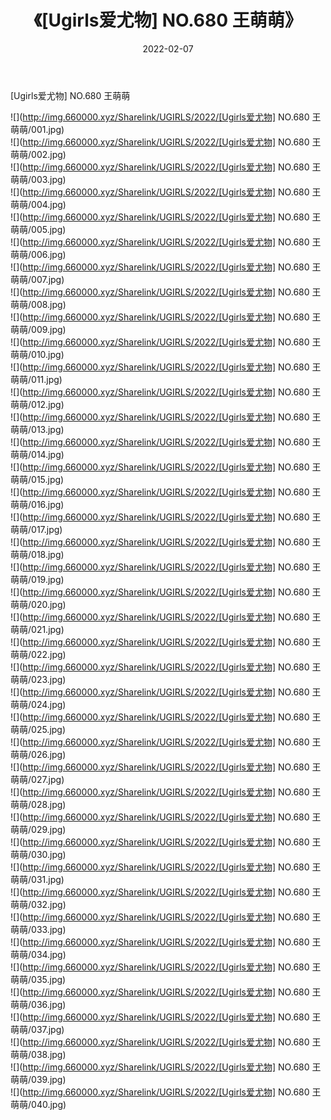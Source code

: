 ﻿---
layout: post
title:  《[Ugirls爱尤物] NO.680 王萌萌》
date:   2022-02-07
img: http://img.660000.xyz/Sharelink/UGIRLS/2022/[Ugirls爱尤物] NO.680 王萌萌/000.jpg
categories: [美女, 清纯, 唯美]
---

[Ugirls爱尤物] NO.680 王萌萌

 ![](http://img.660000.xyz/Sharelink/UGIRLS/2022/[Ugirls爱尤物] NO.680 王萌萌/001.jpg) <br>![](http://img.660000.xyz/Sharelink/UGIRLS/2022/[Ugirls爱尤物] NO.680 王萌萌/002.jpg) <br>![](http://img.660000.xyz/Sharelink/UGIRLS/2022/[Ugirls爱尤物] NO.680 王萌萌/003.jpg) <br>![](http://img.660000.xyz/Sharelink/UGIRLS/2022/[Ugirls爱尤物] NO.680 王萌萌/004.jpg) <br>![](http://img.660000.xyz/Sharelink/UGIRLS/2022/[Ugirls爱尤物] NO.680 王萌萌/005.jpg) <br>![](http://img.660000.xyz/Sharelink/UGIRLS/2022/[Ugirls爱尤物] NO.680 王萌萌/006.jpg) <br>![](http://img.660000.xyz/Sharelink/UGIRLS/2022/[Ugirls爱尤物] NO.680 王萌萌/007.jpg) <br>![](http://img.660000.xyz/Sharelink/UGIRLS/2022/[Ugirls爱尤物] NO.680 王萌萌/008.jpg) <br>![](http://img.660000.xyz/Sharelink/UGIRLS/2022/[Ugirls爱尤物] NO.680 王萌萌/009.jpg) <br>![](http://img.660000.xyz/Sharelink/UGIRLS/2022/[Ugirls爱尤物] NO.680 王萌萌/010.jpg) <br>![](http://img.660000.xyz/Sharelink/UGIRLS/2022/[Ugirls爱尤物] NO.680 王萌萌/011.jpg) <br>![](http://img.660000.xyz/Sharelink/UGIRLS/2022/[Ugirls爱尤物] NO.680 王萌萌/012.jpg) <br>![](http://img.660000.xyz/Sharelink/UGIRLS/2022/[Ugirls爱尤物] NO.680 王萌萌/013.jpg) <br>![](http://img.660000.xyz/Sharelink/UGIRLS/2022/[Ugirls爱尤物] NO.680 王萌萌/014.jpg) <br>![](http://img.660000.xyz/Sharelink/UGIRLS/2022/[Ugirls爱尤物] NO.680 王萌萌/015.jpg) <br>![](http://img.660000.xyz/Sharelink/UGIRLS/2022/[Ugirls爱尤物] NO.680 王萌萌/016.jpg) <br>![](http://img.660000.xyz/Sharelink/UGIRLS/2022/[Ugirls爱尤物] NO.680 王萌萌/017.jpg) <br>![](http://img.660000.xyz/Sharelink/UGIRLS/2022/[Ugirls爱尤物] NO.680 王萌萌/018.jpg) <br>![](http://img.660000.xyz/Sharelink/UGIRLS/2022/[Ugirls爱尤物] NO.680 王萌萌/019.jpg) <br>![](http://img.660000.xyz/Sharelink/UGIRLS/2022/[Ugirls爱尤物] NO.680 王萌萌/020.jpg) <br>![](http://img.660000.xyz/Sharelink/UGIRLS/2022/[Ugirls爱尤物] NO.680 王萌萌/021.jpg) <br>![](http://img.660000.xyz/Sharelink/UGIRLS/2022/[Ugirls爱尤物] NO.680 王萌萌/022.jpg) <br>![](http://img.660000.xyz/Sharelink/UGIRLS/2022/[Ugirls爱尤物] NO.680 王萌萌/023.jpg) <br>![](http://img.660000.xyz/Sharelink/UGIRLS/2022/[Ugirls爱尤物] NO.680 王萌萌/024.jpg) <br>![](http://img.660000.xyz/Sharelink/UGIRLS/2022/[Ugirls爱尤物] NO.680 王萌萌/025.jpg) <br>![](http://img.660000.xyz/Sharelink/UGIRLS/2022/[Ugirls爱尤物] NO.680 王萌萌/026.jpg) <br>![](http://img.660000.xyz/Sharelink/UGIRLS/2022/[Ugirls爱尤物] NO.680 王萌萌/027.jpg) <br>![](http://img.660000.xyz/Sharelink/UGIRLS/2022/[Ugirls爱尤物] NO.680 王萌萌/028.jpg) <br>![](http://img.660000.xyz/Sharelink/UGIRLS/2022/[Ugirls爱尤物] NO.680 王萌萌/029.jpg) <br>![](http://img.660000.xyz/Sharelink/UGIRLS/2022/[Ugirls爱尤物] NO.680 王萌萌/030.jpg) <br>![](http://img.660000.xyz/Sharelink/UGIRLS/2022/[Ugirls爱尤物] NO.680 王萌萌/031.jpg) <br>![](http://img.660000.xyz/Sharelink/UGIRLS/2022/[Ugirls爱尤物] NO.680 王萌萌/032.jpg) <br>![](http://img.660000.xyz/Sharelink/UGIRLS/2022/[Ugirls爱尤物] NO.680 王萌萌/033.jpg) <br>![](http://img.660000.xyz/Sharelink/UGIRLS/2022/[Ugirls爱尤物] NO.680 王萌萌/034.jpg) <br>![](http://img.660000.xyz/Sharelink/UGIRLS/2022/[Ugirls爱尤物] NO.680 王萌萌/035.jpg) <br>![](http://img.660000.xyz/Sharelink/UGIRLS/2022/[Ugirls爱尤物] NO.680 王萌萌/036.jpg) <br>![](http://img.660000.xyz/Sharelink/UGIRLS/2022/[Ugirls爱尤物] NO.680 王萌萌/037.jpg) <br>![](http://img.660000.xyz/Sharelink/UGIRLS/2022/[Ugirls爱尤物] NO.680 王萌萌/038.jpg) <br>![](http://img.660000.xyz/Sharelink/UGIRLS/2022/[Ugirls爱尤物] NO.680 王萌萌/039.jpg) <br>![](http://img.660000.xyz/Sharelink/UGIRLS/2022/[Ugirls爱尤物] NO.680 王萌萌/040.jpg) <br>